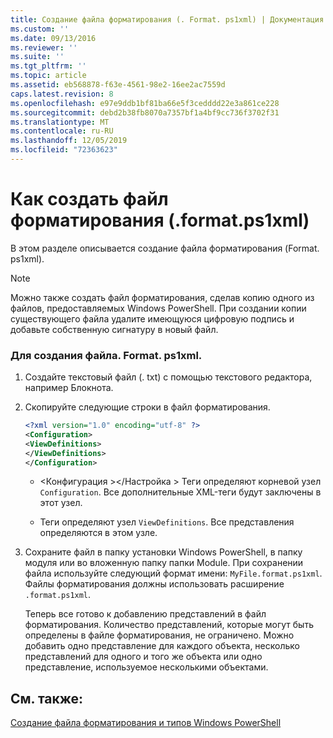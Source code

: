 ```yaml
---
title: Создание файла форматирования (. Format. ps1xml) | Документация Майкрософт
ms.custom: ''
ms.date: 09/13/2016
ms.reviewer: ''
ms.suite: ''
ms.tgt_pltfrm: ''
ms.topic: article
ms.assetid: eb568878-f63e-4561-98e2-16ee2ac7559d
caps.latest.revision: 8
ms.openlocfilehash: e97e9ddb1bf81ba66e5f3cedddd22e3a861ce228
ms.sourcegitcommit: debd2b38fb8070a7357bf1a4bf9cc736f3702f31
ms.translationtype: MT
ms.contentlocale: ru-RU
ms.lasthandoff: 12/05/2019
ms.locfileid: "72363623"
---
```

# <a name="how-to-create-a-formatting-file-formatps1xml"></a>Как создать файл форматирования (.format.ps1xml)

В этом разделе описывается создание файла форматирования (Format. ps1xml).

> [!NOTE]
> Можно также создать файл форматирования, сделав копию одного из файлов, предоставляемых Windows PowerShell. При создании копии существующего файла удалите имеющуюся цифровую подпись и добавьте собственную сигнатуру в новый файл.

### <a name="to-create-a-formatps1xml-file"></a>Для создания файла. Format. ps1xml.

1. Создайте текстовый файл (. txt) с помощью текстового редактора, например Блокнота.

2. Скопируйте следующие строки в файл форматирования.

   ```xml
   <?xml version="1.0" encoding="utf-8" ?>
   <Configuration>
   <ViewDefinitions>
   </ViewDefinitions>
   </Configuration>
   ```

   - \<Конфигурация >\</Настройка > Теги определяют корневой узел `Configuration`. Все дополнительные XML-теги будут заключены в этот узел.

   - <ViewDefinitions></ViewDefinitions> Теги определяют узел `ViewDefinitions`. Все представления определяются в этом узле.

3. Сохраните файл в папку установки Windows PowerShell, в папку модуля или во вложенную папку папки Module. При сохранении файла используйте следующий формат имени: `MyFile.format.ps1xml`. Файлы форматирования должны использовать расширение `.format.ps1xml`.

   Теперь все готово к добавлению представлений в файл форматирования. Количество представлений, которые могут быть определены в файле форматирования, не ограничено. Можно добавить одно представление для каждого объекта, несколько представлений для одного и того же объекта или одно представление, используемое несколькими объектами.

## <a name="see-also"></a>См. также:

[Создание файла форматирования и типов Windows PowerShell](./writing-a-powershell-formatting-file.md)
